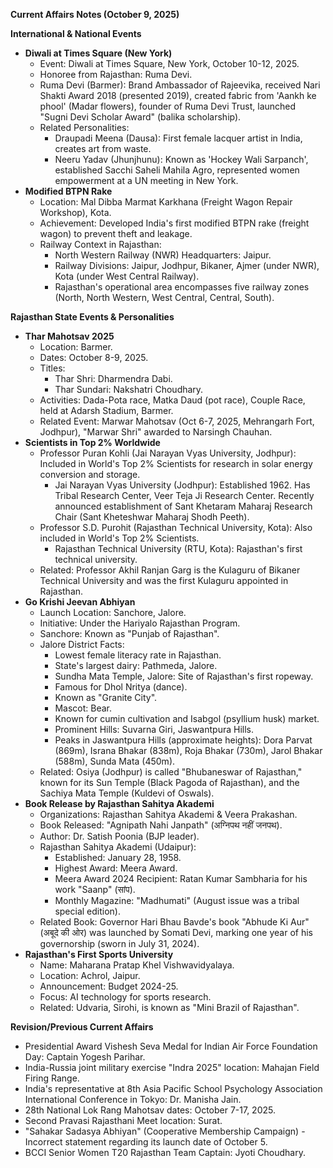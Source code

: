 **Current Affairs Notes (October 9, 2025)**

**International & National Events**

*   **Diwali at Times Square (New York)**
    *   Event: Diwali at Times Square, New York, October 10-12, 2025.
    *   Honoree from Rajasthan: Ruma Devi.
    *   Ruma Devi (Barmer): Brand Ambassador of Rajeevika, received Nari Shakti Award 2018 (presented 2019), created fabric from 'Aankh ke phool' (Madar flowers), founder of Ruma Devi Trust, launched "Sugni Devi Scholar Award" (balika scholarship).
    *   Related Personalities:
        *   Draupadi Meena (Dausa): First female lacquer artist in India, creates art from waste.
        *   Neeru Yadav (Jhunjhunu): Known as 'Hockey Wali Sarpanch', established Sacchi Saheli Mahila Agro, represented women empowerment at a UN meeting in New York.
*   **Modified BTPN Rake**
    *   Location: Mal Dibba Marmat Karkhana (Freight Wagon Repair Workshop), Kota.
    *   Achievement: Developed India's first modified BTPN rake (freight wagon) to prevent theft and leakage.
    *   Railway Context in Rajasthan:
        *   North Western Railway (NWR) Headquarters: Jaipur.
        *   Railway Divisions: Jaipur, Jodhpur, Bikaner, Ajmer (under NWR), Kota (under West Central Railway).
        *   Rajasthan's operational area encompasses five railway zones (North, North Western, West Central, Central, South).

**Rajasthan State Events & Personalities**

*   **Thar Mahotsav 2025**
    *   Location: Barmer.
    *   Dates: October 8-9, 2025.
    *   Titles:
        *   Thar Shri: Dharmendra Dabi.
        *   Thar Sundari: Nakshatri Choudhary.
    *   Activities: Dada-Pota race, Matka Daud (pot race), Couple Race, held at Adarsh Stadium, Barmer.
    *   Related Event: Marwar Mahotsav (Oct 6-7, 2025, Mehrangarh Fort, Jodhpur), "Marwar Shri" awarded to Narsingh Chauhan.
*   **Scientists in Top 2% Worldwide**
    *   Professor Puran Kohli (Jai Narayan Vyas University, Jodhpur): Included in World's Top 2% Scientists for research in solar energy conversion and storage.
        *   Jai Narayan Vyas University (Jodhpur): Established 1962. Has Tribal Research Center, Veer Teja Ji Research Center. Recently announced establishment of Sant Khetaram Maharaj Research Chair (Sant Kheteshwar Maharaj Shodh Peeth).
    *   Professor S.D. Purohit (Rajasthan Technical University, Kota): Also included in World's Top 2% Scientists.
        *   Rajasthan Technical University (RTU, Kota): Rajasthan's first technical university.
    *   Related: Professor Akhil Ranjan Garg is the Kulaguru of Bikaner Technical University and was the first Kulaguru appointed in Rajasthan.
*   **Go Krishi Jeevan Abhiyan**
    *   Launch Location: Sanchore, Jalore.
    *   Initiative: Under the Hariyalo Rajasthan Program.
    *   Sanchore: Known as "Punjab of Rajasthan".
    *   Jalore District Facts:
        *   Lowest female literacy rate in Rajasthan.
        *   State's largest dairy: Pathmeda, Jalore.
        *   Sundha Mata Temple, Jalore: Site of Rajasthan's first ropeway.
        *   Famous for Dhol Nritya (dance).
        *   Known as "Granite City".
        *   Mascot: Bear.
        *   Known for cumin cultivation and Isabgol (psyllium husk) market.
        *   Prominent Hills: Suvarna Giri, Jaswantpura Hills.
        *   Peaks in Jaswantpura Hills (approximate heights): Dora Parvat (869m), Israna Bhakar (838m), Roja Bhakar (730m), Jarol Bhakar (588m), Sunda Mata (450m).
    *   Related: Osiya (Jodhpur) is called "Bhubaneswar of Rajasthan," known for its Sun Temple (Black Pagoda of Rajasthan), and the Sachiya Mata Temple (Kuldevi of Oswals).
*   **Book Release by Rajasthan Sahitya Akademi**
    *   Organizations: Rajasthan Sahitya Akademi & Veera Prakashan.
    *   Book Released: "Agnipath Nahi Janpath" (अग्निपथ नहीं जनपथ).
    *   Author: Dr. Satish Poonia (BJP leader).
    *   Rajasthan Sahitya Akademi (Udaipur):
        *   Established: January 28, 1958.
        *   Highest Award: Meera Award.
        *   Meera Award 2024 Recipient: Ratan Kumar Sambharia for his work "Saanp" (सांप).
        *   Monthly Magazine: "Madhumati" (August issue was a tribal special edition).
    *   Related Book: Governor Hari Bhau Bavde's book "Abhude Ki Aur" (अबूदे की ओर) was launched by Somati Devi, marking one year of his governorship (sworn in July 31, 2024).
*   **Rajasthan's First Sports University**
    *   Name: Maharana Pratap Khel Vishwavidyalaya.
    *   Location: Achrol, Jaipur.
    *   Announcement: Budget 2024-25.
    *   Focus: AI technology for sports research.
    *   Related: Udvaria, Sirohi, is known as "Mini Brazil of Rajasthan".

**Revision/Previous Current Affairs**

*   Presidential Award Vishesh Seva Medal for Indian Air Force Foundation Day: Captain Yogesh Parihar.
*   India-Russia joint military exercise "Indra 2025" location: Mahajan Field Firing Range.
*   India's representative at 8th Asia Pacific School Psychology Association International Conference in Tokyo: Dr. Manisha Jain.
*   28th National Lok Rang Mahotsav dates: October 7-17, 2025.
*   Second Pravasi Rajasthani Meet location: Surat.
*   "Sahakar Sadasya Abhiyan" (Cooperative Membership Campaign) - Incorrect statement regarding its launch date of October 5.
*   BCCI Senior Women T20 Rajasthan Team Captain: Jyoti Choudhary.